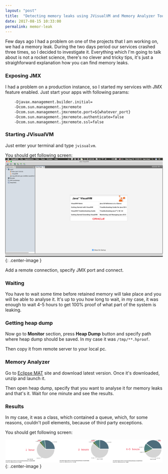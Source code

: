 ```yaml
---
layout: "post"
title:  "Detecting memory leaks using JVisualVM and Memory Analyzer Tool"
date: 2017-08-15 10:33:00
permalink: memor-leak
---
```


Few days ago I had a problem on one of the projects that I am working on, we had a memory leak. During the two days period our services crashed three times, so I  decided to investigate it. Everything which I'm going to talk about is not a rocket science, there's no clever and tricky tips, it's just a straighforward explanation how you can find memory leaks.

### <a href="#expose_jmx" name="expose_jmx"><i class="fa fa-link anchor" aria-hidden="true"></i></a> Exposing JMX

I had a problem on a production instance, so I started my services with JMX feature enabled. Just start your apps with following params:

```
    -Djavax.management.builder.initial= 
    -Dcom.sun.management.jmxremote 
    -Dcom.sun.management.jmxremote.port=${whatever_port} 
    -Dcom.sun.management.jmxremote.authenticate=false 
    -Dcom.sun.management.jmxremote.ssl=false
```

### <a href="#jvisualvm" name="jvisualvm"><i class="fa fa-link anchor" aria-hidden="true"></i></a> Starting JVisualVM

Just enter your terminal and type `jvisualvm`.

You should get following screen:
![](assets/images/memory-leak/jvisualvm.png){: .center-image }

Add a remote connection, specify JMX port and connect.

### <a href="#waiting" name="waiting"><i class="fa fa-link anchor" aria-hidden="true"></i></a> Waiting

You have to wait some time before retained memory will take place and you will be able to analyse it. It's up to you how long to wait, in my case, it was enough to wait 4-5 hours to get 100% proof of what part of the system is leaking.

### <a href="#heap_dump" name="heap_dump"><i class="fa fa-link anchor" aria-hidden="true"></i></a> Getting heap dump

Now go to **Monitor** section, press **Heap Dump** button and specify path where heap dump should be saved. In my case it was `/tmp/**.hproof`.

Then copy it from remote server to your local pc.

### <a href="#downloading_mat" name="downloading_mat"><i class="fa fa-link anchor" aria-hidden="true"></i></a> Memory Analyzer

Go to [Eclipse MAT](http://www.eclipse.org/mat/) site and download latest version. Once it's downloaded, unzip and launch it.

Then open heap dump, specify that you want to analyse it for memory leaks and that's it. Wait for one minute and see the results.

### <a href="#results" name="results"><i class="fa fa-link anchor" aria-hidden="true"></i></a> Results

In my case, it was a class, which contained a queue, which, for some reasons, couldn't poll elements, because of third party exceptions.

You should get following screen:


![](assets/images/memory-leak/results.png){: .center-image }


